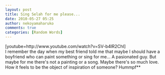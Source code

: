 ```yaml
---
layout: post
title: Sing Selah for me please...
date: 2010-05-27 05:25
author: nekoyamaharuko
comments: true
categories: [Random Words]
---
```

<div id="_mcePaste">[youtube=http://www.youtube.com/watch?v=SV-b4lR2ChI]</div>
<div>
<div>I remember the day when my best friend told me that maybe I should have a boyfriend who can paint something or sing for me... A pasionated guy. But maybe for me there's not a painting or a song. Maybe there's so much love.</div>
<div>How it feels to be the object of inspiration of someone? Hummpf**</div>
</div>
